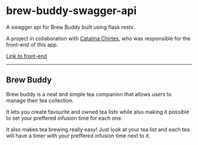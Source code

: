 # brew-buddy-swagger-api
A swagger api for Brew Buddy built using flask restx.

A project in collaboration with <a href="https://github.com/CatalinaChirtes" target="_blank">Catalina Chirtes</a>, who was responsible for the front-end of this app.

<a href="https://github.com/CatalinaChirtes/brew-buddy" target="_blank">Link to front-end</a>

---

## Brew Buddy

Brew buddy is a neat and simple tea companion that allows users to manage their tea collection.

It lets you create favourite and owned tea lists while also making it possible to set your preffered infusion time for each one. 

It also makes tea brewing really easy! Just look at your tea list and each tea will have a timer with your preffered infusion time next to it.
